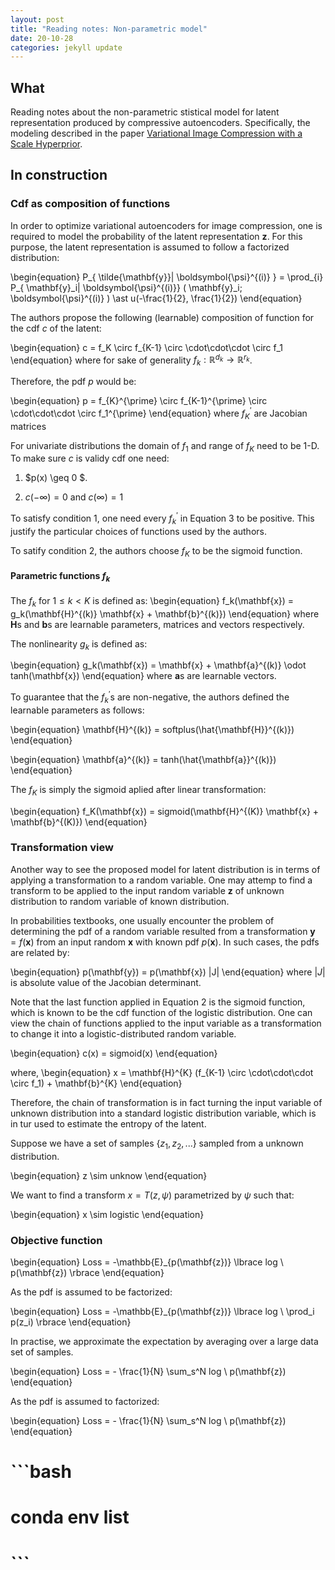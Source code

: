 ```yaml
---
layout: post
title: "Reading notes: Non-parametric model"
date: 20-10-28
categories: jekyll update
---
```



## What

Reading notes about the non-parametric stistical model for latent representation produced by
compressive autoencoders. Specifically, the modeling described in the paper [Variational Image Compression with a Scale Hyperprior](https://arxiv.org/abs/1802.01436).

## In construction

### Cdf as composition of functions

In order to optimize variational autoencoders for image compression, one is required to model the probability of the latent representation
**z**. For this purpose, the latent representation is assumed to follow a factorized distribution:

\begin{equation}
    P_{ \tilde{\mathbf{y}}| \boldsymbol{\psi}^{(i)} } = \prod_{i}  P_{ \mathbf{y}_i| \boldsymbol{\psi}^{(i)}} \( \mathbf{y}_i; \boldsymbol{\psi}^{(i)} \)  \ast u(-\frac{1}{2}, \frac{1}{2}) 
\end{equation}

The authors propose the following (learnable) composition of function for the cdf *c* of the latent:

\begin{equation}
    c = f_K \circ f_{K-1} \circ \cdot\cdot\cdot \circ f_1
\end{equation}
where for sake of generality $f_k: \mathbb{R}^{d_k} \rightarrow \mathbb{R}^{r_k}$. 

Therefore, the pdf *p* would be:

\begin{equation}
    p = f_{K}^{\prime} \circ f_{K-1}^{\prime} \circ \cdot\cdot\cdot \circ f_1^{\prime}
\end{equation}
where $f_{K}^{\prime}$ are Jacobian matrices


For univariate distributions the domain of $f_1$ and range of $f_K$ need to be 1-D. To make sure *c* is validy cdf one need:

1. $p(x) \geq 0 $.

2. $c(-\infty) = 0$ and $c(\infty) = 1$

To satisfy condition 1, one need every $f_{k}^{\prime}$ in Equation 3 to be positive. This justify the particular choices of functions used by the authors.

To satify condition 2, the authors choose $f_K$ to be the sigmoid function.


#### Parametric functions $f_k$

The $f_k$ for $1 \leq k  < K$ is defined as:
\begin{equation}
    f_k(\mathbf{x}) = g_k(\mathbf{H}^{(k)} \mathbf{x} + \mathbf{b}^{(k)})
\end{equation}
where $\mathbf{H}$s and $\mathbf{b}$s are learnable parameters, matrices and vectors respectively.

The nonlinearity $g_k$ is defined as:

\begin{equation}
    g_k(\mathbf{x}) = \mathbf{x} + \mathbf{a}^{(k)} \odot tanh(\mathbf{x})
\end{equation}
where $\mathbf{a}$s are learnable vectors.


To guarantee that the $f_k^{\prime}$s are non-negative, the authors defined the learnable parameters as follows:

\begin{equation}
    \mathbf{H}^{(k)} = softplus(\hat{\mathbf{H}}^{(k)}) 
\end{equation}

\begin{equation}
    \mathbf{a}^{(k)} = tanh(\hat{\mathbf{a}}^{(k)})
\end{equation}






The $f_K$ is simply the sigmoid aplied after linear transformation:

\begin{equation}
    f_K(\mathbf{x}) = sigmoid(\mathbf{H}^{(K)} \mathbf{x} + \mathbf{b}^{(K)})
\end{equation}




### Transformation view

Another way to see the proposed model for latent distribution is in terms of applying a transformation to a random variable. One may attemp to find a transform to be applied to the input random variable $\mathbf{z}$ of unknown distribution to random variable of known distribution. 

In probabilities textbooks, one usually encounter the problem of determining the pdf of a random variable resulted from a transformation $\mathbf{y} = f(\mathbf{x})$ from an input random $\mathbf{x}$ with known pdf $p(\mathbf{x})$. In such cases, the pdfs are related by:

\begin{equation}
    p(\mathbf{y}) = p(\mathbf{x}) |J|
\end{equation}
where $|J|$ is absolute value of the Jacobian determinant.


Note that the last function applied in Equation 2 is the sigmoid function, which is known to be the cdf function of the logistic distribution. One can view the chain of functions applied to the input variable as a transformation to change it into a logistic-distributed random variable.


\begin{equation}
    c(x) = sigmoid(x)
\end{equation}

where,
\begin{equation}
    x =  \mathbf{H}^{K} (f_{K-1} \circ \cdot\cdot\cdot \circ f_1) + \mathbf{b}^{K}
\end{equation}

Therefore, the chain of transformation is in fact turning the input variable of unknown distribution into a standard logistic distribution variable, which is in tur used to estimate the entropy of the latent. 


Suppose we have a set of samples {$z_1, z_2, ...$} sampled from a unknown distribution.

\begin{equation}
    z \sim unknow
\end{equation}


We want to find a transform $x = T(z, \psi)$ parametrized by $\psi$ such that:

\begin{equation}
    x  \sim logistic
\end{equation}


### Objective function


\begin{equation}
    Loss = -\mathbb{E}_{p(\mathbf{z})} \lbrace log \ p(\mathbf{z}) \rbrace
\end{equation}


As the pdf is assumed to be factorized: 

\begin{equation}
    Loss = -\mathbb{E}_{p(\mathbf{z})} \lbrace log \ \prod_i p(z_i) \rbrace
\end{equation}


In practise, we approximate the expectation by averaging over a large data set of samples. 

\begin{equation}
    Loss = - \frac{1}{N} \sum_s^N  log \ p(\mathbf{z})
\end{equation}


As the pdf is assumed to factorized: 

\begin{equation}
    Loss = - \frac{1}{N} \sum_s^N  log \ p(\mathbf{z})
\end{equation}


# ```bash
#     conda env list
# ```

































